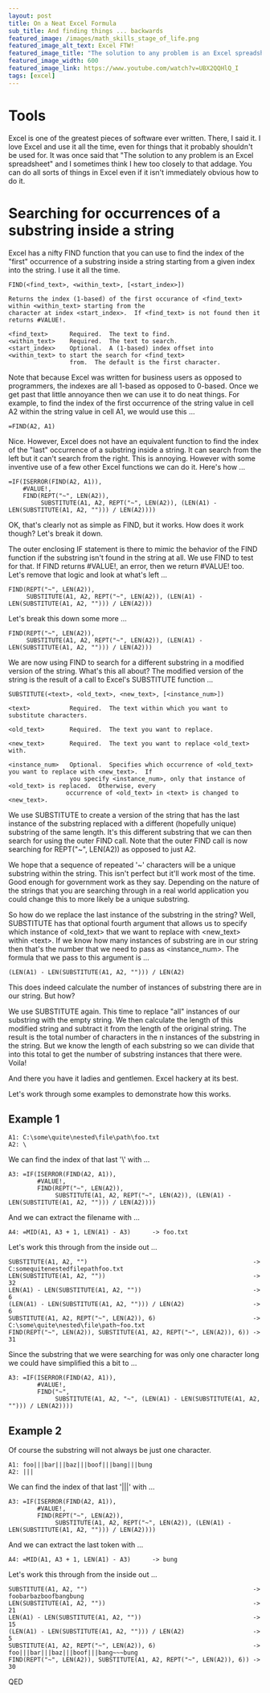 ```yaml
---
layout: post
title: On a Neat Excel Formula
sub_title: And finding things ... backwards
featured_image: /images/math_skills_stage_of_life.png
featured_image_alt_text: Excel FTW!
featured_image_title: "The solution to any problem is an Excel spreadsheet"
featured_image_width: 600
featured_image_link: https://www.youtube.com/watch?v=UBX2QQHlQ_I
tags: [excel]
---
```


# Tools

Excel is one of the greatest pieces of software ever written.  There, I said it.  I love Excel and use it all the time,
even for things that it probably shouldn't be used for.  It was once said that "The solution to any problem is an Excel
spreadsheet" and I sometimes think I hew too closely to that addage.  You can do all sorts of things in Excel even if it
isn't immediately obvious how to do it.

# Searching for occurrences of a substring inside a string

Excel has a nifty FIND function that you can use to find the index of the "first" occurrence of a substring inside
a string starting from a given index into the string.  I use it all the time.

```
FIND(<find_text>, <within_text>, [<start_index>])

Returns the index (1-based) of the first occurance of <find_text> within <within_text> starting from the
character at index <start_index>.  If <find_text> is not found then it returns #VALUE!.

<find_text>      Required.  The text to find.
<within_text>    Required.  The text to search.
<start_index>    Optional.  A (1-based) index offset into <within_text> to start the search for <find_text>
                 from.  The default is the first character.
```

Note that because Excel was written for business users as opposed to programmers, the indexes are all 1-based as opposed
to 0-based.  Once we get past that little annoyance then we can use it to do neat things.  For example, to find the
index of the first occurrence of the string value in cell A2 within the string value in cell A1, we would use this ...

```
=FIND(A2, A1)
```

Nice.  However, Excel does not have an equivalent function to find the index of the "last" occurrence of a substring
inside a string.  It can search from the left but it can't search from the right.  This is annoying.  However with some
inventive use of a few other Excel functions we can do it.  Here's how ...

```
=IF(ISERROR(FIND(A2, A1)),
    #VALUE!,
    FIND(REPT("~", LEN(A2)),
         SUBSTITUTE(A1, A2, REPT("~", LEN(A2)), (LEN(A1) - LEN(SUBSTITUTE(A1, A2, ""))) / LEN(A2))))
```

OK, that's clearly not as simple as FIND, but it works.  How does it work though?  Let's break it down.

The outer enclosing IF statement is there to mimic the behavior of the FIND function if the substring isn't found in the
string at all.  We use FIND to test for that.  If FIND returns #VALUE!, an error, then we return #VALUE! too.  Let's
remove that logic and look at what's left ...

```
FIND(REPT("~", LEN(A2)),
     SUBSTITUTE(A1, A2, REPT("~", LEN(A2)), (LEN(A1) - LEN(SUBSTITUTE(A1, A2, ""))) / LEN(A2)))
```

Let's break this down some more ...

```
FIND(REPT("~", LEN(A2)),
     SUBSTITUTE(A1, A2, REPT("~", LEN(A2)), (LEN(A1) - LEN(SUBSTITUTE(A1, A2, ""))) / LEN(A2)))
```

We are now using FIND to search for a different substring in a modified version of the string.  What's this all about?
The modified version of the string is the result of a call to Excel's SUBSTITUTE function ...

```
SUBSTITUTE(<text>, <old_text>, <new_text>, [<instance_num>])

<text>           Required.  The text within which you want to substitute characters.

<old_text>       Required.  The text you want to replace.

<new_text>       Required.  The text you want to replace <old_text> with.

<instance_num>   Optional.  Specifies which occurrence of <old_text> you want to replace with <new_text>.  If
                 you specify <instance_num>, only that instance of <old_text> is replaced.  Otherwise, every
                occurrence of <old_text> in <text> is changed to <new_text>.
```

We use SUBSTITUTE to create a version of the string that has the last instance of the substring replaced with a
different (hopefully unique) substring of the same length.  It's this different substring that we can then search for
using the outer FIND call.  Note that the outer FIND call is now searching for REPT("~", LEN(A2)) as opposed to just A2.

We hope that a sequence of repeated '~' characters will be a unique substring within the string.  This isn't perfect but
it'll work most of the time.  Good enough for government work as they say.  Depending on the nature of the strings that
you are searching through in a real world application you could change this to more likely be a unique substring.

So how do we replace the last instance of the substring in the string?  Well, SUBSTITUTE has that optional fourth
argument that allows us to specify which instance of &lt;old_text&gt; that we want to replace with &lt;new_text&gt;
within &lt;text&gt;.  If we know how many instances of substring are in our string then that's the number that we need
to pass as &lt;instance_num&gt;.  The formula that we pass to this argument is ...

```
(LEN(A1) - LEN(SUBSTITUTE(A1, A2, ""))) / LEN(A2)
```

This does indeed calculate the number of instances of substring there are in our string.  But how?

We use SUBSTITUTE again.  This time to replace "all" instances of our substring with the empty string.  We then
calculate the length of this modified string and subtract it from the length of the original string.  The result is the
total number of characters in the n instances of the substring in the string.  But we know the length of each substring
so we can divide that into this total to get the number of substring instances that there were.  Voila!

And there you have it ladies and gentlemen.  Excel hackery at its best.

Let's work through some examples to demonstrate how this works.

## Example 1

```
A1: C:\some\quite\nested\file\path\foo.txt
A2: \
```

We can find the index of that last '\\' with ...

```
A3: =IF(ISERROR(FIND(A2, A1)),
        #VALUE!,
        FIND(REPT("~", LEN(A2)),
             SUBSTITUTE(A1, A2, REPT("~", LEN(A2)), (LEN(A1) - LEN(SUBSTITUTE(A1, A2, ""))) / LEN(A2))))
```

And we can extract the filename with ...

```
A4: =MID(A1, A3 + 1, LEN(A1) - A3)      -> foo.txt
```

Let's work this through from the inside out ...

```
SUBSTITUTE(A1, A2, "")                                              -> C:somequitenestedfilepathfoo.txt
LEN(SUBSTITUTE(A1, A2, ""))                                         -> 32
LEN(A1) - LEN(SUBSTITUTE(A1, A2, ""))                               -> 6
(LEN(A1) - LEN(SUBSTITUTE(A1, A2, ""))) / LEN(A2)                   -> 6
SUBSTITUTE(A1, A2, REPT("~", LEN(A2)), 6)                           -> C:\some\quite\nested\file\path~foo.txt
FIND(REPT("~", LEN(A2)), SUBSTITUTE(A1, A2, REPT("~", LEN(A2)), 6)) -> 31
```

Since the substring that we were searching for was only one character long we could have simplified this a bit to ...

```
A3: =IF(ISERROR(FIND(A2, A1)),
        #VALUE!,
        FIND("~",
             SUBSTITUTE(A1, A2, "~", (LEN(A1) - LEN(SUBSTITUTE(A1, A2, ""))) / LEN(A2))))
```

## Example 2

Of course the substring will not always be just one character.

```
A1: foo|||bar|||baz|||boof|||bang|||bung
A2: |||
```

We can find the index of that last '\|\|\|' with ...

```
A3: =IF(ISERROR(FIND(A2, A1)),
        #VALUE!,
        FIND(REPT("~", LEN(A2)),
             SUBSTITUTE(A1, A2, REPT("~", LEN(A2)), (LEN(A1) - LEN(SUBSTITUTE(A1, A2, ""))) / LEN(A2))))
```

And we can extract the last token with ...

```
A4: =MID(A1, A3 + 1, LEN(A1) - A3)      -> bung
```

Let's work this through from the inside out ...

```
SUBSTITUTE(A1, A2, "")                                              -> foobarbazboofbangbung
LEN(SUBSTITUTE(A1, A2, ""))                                         -> 21
LEN(A1) - LEN(SUBSTITUTE(A1, A2, ""))                               -> 15
(LEN(A1) - LEN(SUBSTITUTE(A1, A2, ""))) / LEN(A2)                   -> 5
SUBSTITUTE(A1, A2, REPT("~", LEN(A2)), 6)                           -> foo|||bar|||baz|||boof|||bang~~~bung
FIND(REPT("~", LEN(A2)), SUBSTITUTE(A1, A2, REPT("~", LEN(A2)), 6)) -> 30
```

QED